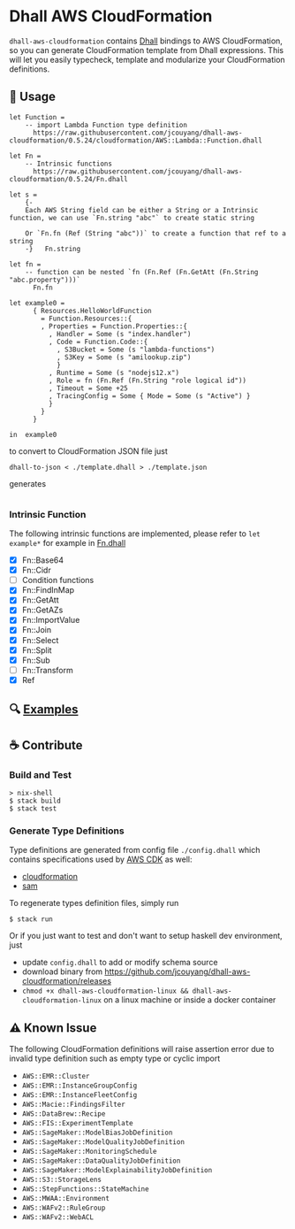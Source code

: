 # Dhall AWS CloudFormation

`dhall-aws-cloudformation` contains [Dhall](https://github.com/dhall-lang/dhall-lang) bindings to AWS CloudFormation, so you can generate CloudFormation template from Dhall expressions. This will let you easily typecheck, template and modularize your CloudFormation definitions.

## :book: Usage

```dhall
let Function =
    -- import Lambda Function type definition
      https://raw.githubusercontent.com/jcouyang/dhall-aws-cloudformation/0.5.24/cloudformation/AWS::Lambda::Function.dhall

let Fn =
    -- Intrinsic functions
      https://raw.githubusercontent.com/jcouyang/dhall-aws-cloudformation/0.5.24/Fn.dhall

let s =
    {-
    Each AWS String field can be either a String or a Intrinsic function, we can use `Fn.string "abc"` to create static string

    Or `Fn.fn (Ref (String "abc"))` to create a function that ref to a string
    -}   Fn.string

let fn =
    -- function can be nested `fn (Fn.Ref (Fn.GetAtt (Fn.String "abc.property")))`
      Fn.fn

let example0 =
      { Resources.HelloWorldFunction
        = Function.Resources::{
        , Properties = Function.Properties::{
          , Handler = Some (s "index.handler")
          , Code = Function.Code::{
            , S3Bucket = Some (s "lambda-functions")
            , S3Key = Some (s "amilookup.zip")
            }
          , Runtime = Some (s "nodejs12.x")
          , Role = fn (Fn.Ref (Fn.String "role logical id"))
          , Timeout = Some +25
          , TracingConfig = Some { Mode = Some (s "Active") }
          }
        }
      }

in  example0
```

to convert to CloudFormation JSON file just
```
dhall-to-json < ./template.dhall > ./template.json
```

generates

```json
```

### Intrinsic Function

The following intrinsic functions are implemented, please refer to `let example*` for example in [Fn.dhall](./Fn.dhall)
- [x] Fn::Base64
- [x] Fn::Cidr
- [ ] Condition functions
- [x] Fn::FindInMap
- [x] Fn::GetAtt
- [x] Fn::GetAZs
- [x] Fn::ImportValue
- [x] Fn::Join
- [x] Fn::Select
- [x] Fn::Split
- [x] Fn::Sub
- [ ] Fn::Transform
- [x] Ref

## :mag: [Examples](./examples)

## :coffee: Contribute
### Build and Test

```
> nix-shell
$ stack build
$ stack test
```

### Generate Type Definitions

Type definitions are generated from config file `./config.dhall` which contains specifications used by [AWS CDK](https://github.com/aws/aws-cdk/blob/master/packages/%40aws-cdk/cfnspec/build-tools/update.sh) as well:
- [cloudformation](https://d1uauaxba7bl26.cloudfront.net/latest/gzip/CloudFormationResourceSpecification.json)
- [sam](https://raw.githubusercontent.com/awslabs/goformation/master/generate/sam-2016-10-31.json)


To regenerate types definition files, simply run
```
$ stack run
```

Or if you just want to test and don't want to setup haskell dev environment, just
- update `config.dhall` to add or modify schema source
- download binary from https://github.com/jcouyang/dhall-aws-cloudformation/releases
- `chmod +x dhall-aws-cloudformation-linux && dhall-aws-cloudformation-linux` on a linux machine or inside a docker container

## :warning: Known Issue
The following CloudFormation definitions will raise assertion error due to invalid type definition such as empty type or cyclic import

- `AWS::EMR::Cluster`
- `AWS::EMR::InstanceGroupConfig`
- `AWS::EMR::InstanceFleetConfig`
- `AWS::Macie::FindingsFilter`
- `AWS::DataBrew::Recipe`
- `AWS::FIS::ExperimentTemplate`
- `AWS::SageMaker::ModelBiasJobDefinition`
- `AWS::SageMaker::ModelQualityJobDefinition`
- `AWS::SageMaker::MonitoringSchedule`
- `AWS::SageMaker::DataQualityJobDefinition`
- `AWS::SageMaker::ModelExplainabilityJobDefinition`
- `AWS::S3::StorageLens`
- `AWS::StepFunctions::StateMachine`
- `AWS::MWAA::Environment`
- `AWS::WAFv2::RuleGroup`
- `AWS::WAFv2::WebACL`

